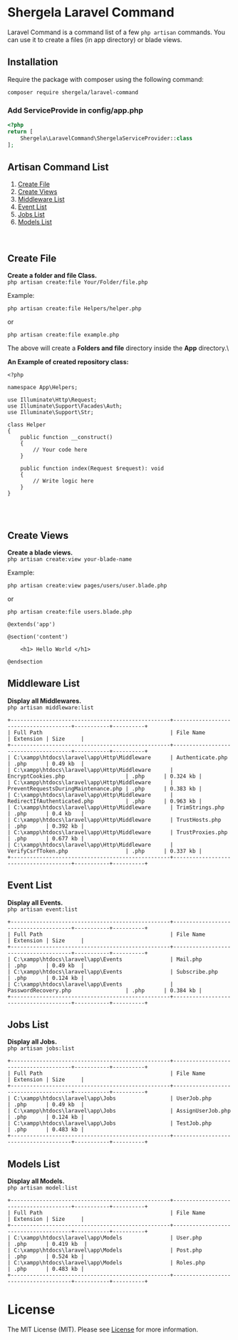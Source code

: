 # Shergela Laravel Command
Laravel Command is a command list of a few `php artisan` commands. You can use it to create a files (in app directory) or blade views.
<br />

## Installation
Require the package with composer using the following command:

```
composer require shergela/laravel-command
```

### Add ServiceProvide in config/app.php
```php
<?php
return [
    Shergela\LaravelCommand\ShergelaServiceProvider::class
];
```

## Artisan Command List

<!-- List Of Command -->
<div>
  	<ol>
    	<li><a href="#Create-File">Create File</a></li>
    	<li><a href="#Create-Views">Create Views</a></li>
        <li><a href="#Middleware-List">Middleware List</a></li>
        <li><a href="#Event-List">Event List</a></li>
        <li><a href="#Jobs-List">Jobs List</a></li>
        <li><a href="#Models-List">Models List</a></li>
  	</ol>
</div>
<!-- End list of command -->

<br />

## Create File

__Create a folder and file Class.__\
`php artisan create:file Your/Folder/file.php`

Example:
```
php artisan create:file Helpers/helper.php
```
or
```
php artisan create:file example.php
```

The above will create a **Folders and file** directory inside the **App** directory.\



__An Example of created repository class:__

```
<?php

namespace App\Helpers;

use Illuminate\Http\Request;
use Illuminate\Support\Facades\Auth;
use Illuminate\Support\Str;

class Helper
{
    public function __construct()
    {
        // Your code here
    }

    public function index(Request $request): void
    {
        // Write logic here
    }
}


```

<br />


## Create Views
__Create a blade views.__\
`php artisan create:view your-blade-name`

Example:
```
php artisan create:view pages/users/user.blade.php
```
or
```
php artisan create:file users.blade.php
```

```
@extends('app')

@section('content')

	<h1> Hello World </h1>
	
@endsection
```

## Middleware List
__Display all Middlewares.__\
```php artisan middleware:list```

```
+--------------------------------------------------+--------------------------------------+-----------+----------+
| Full Path                                        | File Name                            | Extension | Size     |
+--------------------------------------------------+--------------------------------------+-----------+----------+
| C:\xampp\htdocs\laravel\app\Http\Middleware      | Authenticate.php                     | .php      | 0.49 kb  |
| C:\xampp\htdocs\laravel\app\Http\Middleware      | EncryptCookies.php                   | .php      | 0.324 kb |
| C:\xampp\htdocs\laravel\app\Http\Middleware      | PreventRequestsDuringMaintenance.php | .php      | 0.383 kb |
| C:\xampp\htdocs\laravel\app\Http\Middleware      | RedirectIfAuthenticated.php          | .php      | 0.963 kb |
| C:\xampp\htdocs\laravel\app\Http\Middleware      | TrimStrings.php                      | .php      | 0.4 kb   |
| C:\xampp\htdocs\laravel\app\Http\Middleware      | TrustHosts.php                       | .php      | 0.392 kb |
| C:\xampp\htdocs\laravel\app\Http\Middleware      | TrustProxies.php                     | .php      | 0.677 kb |
| C:\xampp\htdocs\laravel\app\Http\Middleware      | VerifyCsrfToken.php                  | .php      | 0.337 kb |
+--------------------------------------------------+--------------------------------------+-----------+----------+
```

## Event List
__Display all Events.__\
```php artisan event:list```

```
+--------------------------------------------------+--------------------------------------+-----------+----------+
| Full Path                                        | File Name                            | Extension | Size     |
+--------------------------------------------------+--------------------------------------+-----------+----------+
| C:\xampp\htdocs\laravel\app\Events               | Mail.php                             | .php      | 0.49 kb  |
| C:\xampp\htdocs\laravel\app\Events               | Subscribe.php                        | .php      | 0.124 kb |
| C:\xampp\htdocs\laravel\app\Events               | PasswordRecovery.php                 | .php      | 0.384 kb |
+--------------------------------------------------+--------------------------------------+-----------+----------+
```


## Jobs List
__Display all Jobs.__\
```php artisan jobs:list```

```
+--------------------------------------------------+--------------------------------------+-----------+----------+
| Full Path                                        | File Name                            | Extension | Size     |
+--------------------------------------------------+--------------------------------------+-----------+----------+
| C:\xampp\htdocs\laravel\app\Jobs                 | UserJob.php                          | .php      | 0.49 kb  |
| C:\xampp\htdocs\laravel\app\Jobs                 | AssignUserJob.php                    | .php      | 0.124 kb |
| C:\xampp\htdocs\laravel\app\Jobs                 | TestJob.php                          | .php      | 0.483 kb |
+--------------------------------------------------+--------------------------------------+-----------+----------+
```


## Models List
__Display all Models.__\
```php artisan model:list```

```
+--------------------------------------------------+--------------------------------------+-----------+----------+
| Full Path                                        | File Name                            | Extension | Size     |
+--------------------------------------------------+--------------------------------------+-----------+----------+
| C:\xampp\htdocs\laravel\app\Models               | User.php                             | .php      | 0.419 kb  |
| C:\xampp\htdocs\laravel\app\Models               | Post.php                             | .php      | 0.524 kb |
| C:\xampp\htdocs\laravel\app\Models               | Roles.php                            | .php      | 0.483 kb |
+--------------------------------------------------+--------------------------------------+-----------+----------+
```


# License

The MIT License (MIT). Please see [License](LICENSE) for more information.
